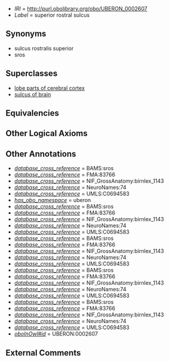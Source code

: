  * *IRI* = http://purl.obolibrary.org/obo/UBERON_0002607
 * *Label* = superior rostral sulcus

## Synonyms

 * sulcus rostralis superior
 * sros

## Superclasses

 * [lobe parts of cerebral cortex](../../UBERON/22/UBERON_0003022.md)
 * [sulcus of brain](../../UBERON/18/UBERON_0013118.md)

## Equivalencies


## Other Logical Axioms


## Other Annotations

 * *[database_cross_reference](../../ef/oboInOwl#hasDbXref.md)* = BAMS:sros
 * *[database_cross_reference](../../ef/oboInOwl#hasDbXref.md)* = FMA:83766
 * *[database_cross_reference](../../ef/oboInOwl#hasDbXref.md)* = NIF_GrossAnatomy:birnlex_1143
 * *[database_cross_reference](../../ef/oboInOwl#hasDbXref.md)* = NeuroNames:74
 * *[database_cross_reference](../../ef/oboInOwl#hasDbXref.md)* = UMLS:C0694583
 * *[has_obo_namespace](../../ce/oboInOwl#hasOBONamespace.md)* = uberon
 * *[database_cross_reference](../../ef/oboInOwl#hasDbXref.md)* = BAMS:sros
 * *[database_cross_reference](../../ef/oboInOwl#hasDbXref.md)* = FMA:83766
 * *[database_cross_reference](../../ef/oboInOwl#hasDbXref.md)* = NIF_GrossAnatomy:birnlex_1143
 * *[database_cross_reference](../../ef/oboInOwl#hasDbXref.md)* = NeuroNames:74
 * *[database_cross_reference](../../ef/oboInOwl#hasDbXref.md)* = UMLS:C0694583
 * *[database_cross_reference](../../ef/oboInOwl#hasDbXref.md)* = BAMS:sros
 * *[database_cross_reference](../../ef/oboInOwl#hasDbXref.md)* = FMA:83766
 * *[database_cross_reference](../../ef/oboInOwl#hasDbXref.md)* = NIF_GrossAnatomy:birnlex_1143
 * *[database_cross_reference](../../ef/oboInOwl#hasDbXref.md)* = NeuroNames:74
 * *[database_cross_reference](../../ef/oboInOwl#hasDbXref.md)* = UMLS:C0694583
 * *[database_cross_reference](../../ef/oboInOwl#hasDbXref.md)* = BAMS:sros
 * *[database_cross_reference](../../ef/oboInOwl#hasDbXref.md)* = FMA:83766
 * *[database_cross_reference](../../ef/oboInOwl#hasDbXref.md)* = NIF_GrossAnatomy:birnlex_1143
 * *[database_cross_reference](../../ef/oboInOwl#hasDbXref.md)* = NeuroNames:74
 * *[database_cross_reference](../../ef/oboInOwl#hasDbXref.md)* = UMLS:C0694583
 * *[database_cross_reference](../../ef/oboInOwl#hasDbXref.md)* = BAMS:sros
 * *[database_cross_reference](../../ef/oboInOwl#hasDbXref.md)* = FMA:83766
 * *[database_cross_reference](../../ef/oboInOwl#hasDbXref.md)* = NIF_GrossAnatomy:birnlex_1143
 * *[database_cross_reference](../../ef/oboInOwl#hasDbXref.md)* = NeuroNames:74
 * *[database_cross_reference](../../ef/oboInOwl#hasDbXref.md)* = UMLS:C0694583
 * *[oboInOwl#id](../../id/oboInOwl#id.md)* = UBERON:0002607

## External Comments

